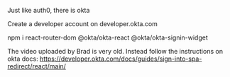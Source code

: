 Just like auth0, there is okta

Create a developer account on developer.okta.com

npm i react-router-dom @okta/okta-react @okta/okta-signin-widget

The video uploaded by Brad is very old.
Instead follow the instructions on okta docs:
https://developer.okta.com/docs/guides/sign-into-spa-redirect/react/main/